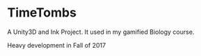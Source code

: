 # TimeTombs
A Unity3D and Ink Project. It used in my gamified Biology course.

Heavy development in Fall of 2017
